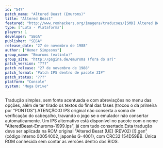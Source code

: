 ```yaml
---
id: "547"
patch_name: "Altered Beast (Emuroms)"
title: "Altered Beast"
featured: "http://www.romhackers.org/imagens/traducoes/[SMD] Altered Beast - Emuroms e Hideway 2000 - 1.png"
type: ["Luta - Plataforma"]
players: 1
developer: "SEGA"
publisher: "SEGA"
release_date: "27 de novembro de 1988"
author: ["Homer Simpsons"]
group_name: "Emuroms (extinto)"
group_site: "http://pagina.de/emuroms (fora do ar)"
patch_version: "???"
patch_release: "27 de novembro de 1988"
patch_format: "Patch IPS dentro de pacote ZIP"
patch_status: "???"
platform: "Console"
system: "Mega Drive"
---
```


Tradução simples, sem fonte acentuada e com abreviações no menu das opções, além de ter tirado os textos do final das fases (trocou o da primeira por "PONTOS").ATENÇÃO:O IPS original não conserta a soma de verificação do cabeçalho, travando o jogo se o emulador não consertar automaticamente. Um IPS alternativo está disponível no pacote com o nome "AlteredBeast-Emuroms-1999.ips", já com tudo consertado.Esta tradução deve ser aplicada na ROM original "Altered Beast (UE) (REV02) [!].gen" (código interno 00054002, japonês G-4001), com CRC32 154D59BB. Única ROM conhecida sem contar as versões dentro dos BIOS.
